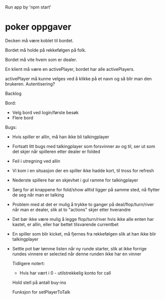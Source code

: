Run app by 'npm start'


# poker oppgaver
Decken må være koblet til bordet.

Bordet må holde på rekkefølgen på folk.

Bordet må vite hvem som er dealer.

En klient må være en activePlayer, bordet har alle activePlayers.

activePlayer må kunne velges ved å klikke på et navn og så blir man den brukeren. Autentisering?



Backlog

Bord:
- Velg bord ved login/første besøk
- Flere bord

Bugs:
- Hvis spiller er allin, må han ikke bli talkingplayer
- Fortsatt litt bugs med talkingplayer som forsvinner av og til, ser ut som det skjer når spilleren etter dealer er folded
- Feil i utregning ved allin
- Vi kom i en situasjon der en spiller ikke hadde kort, til tross for refresh
- Nederste spillere har en skjevhet i gul ramme for talkingplayer
- Sørg for at knappene for fold/show alltid ligger på samme sted, nå flytter de seg når man er talking
- Problem med at det er mulig å trykke to ganger på deal/flop/turn/river når man er dealer, slik at to "actions" skjer etter hverandre
- Det bør ikke være mulig å legge flop/turn/river hvis ikke alle enten har kastet, er allin, eller har bettet tilsvarende currentbet
- En spiller som blir kicket, må fjernes fra rekkefølgen slik at han ikke blir talkingplayer
- Settle pot bør tømme listen når ny runde starter, slik at ikke forrige rundes vinnere er selected når denne runden ikke har en vinner


	Tidligere notert:

	- Hvis har vært i 0 - utilstrekkelig konto for call

	Hold stell på antall buy-ins

	Funksjon for setPlayerToTalk

	



